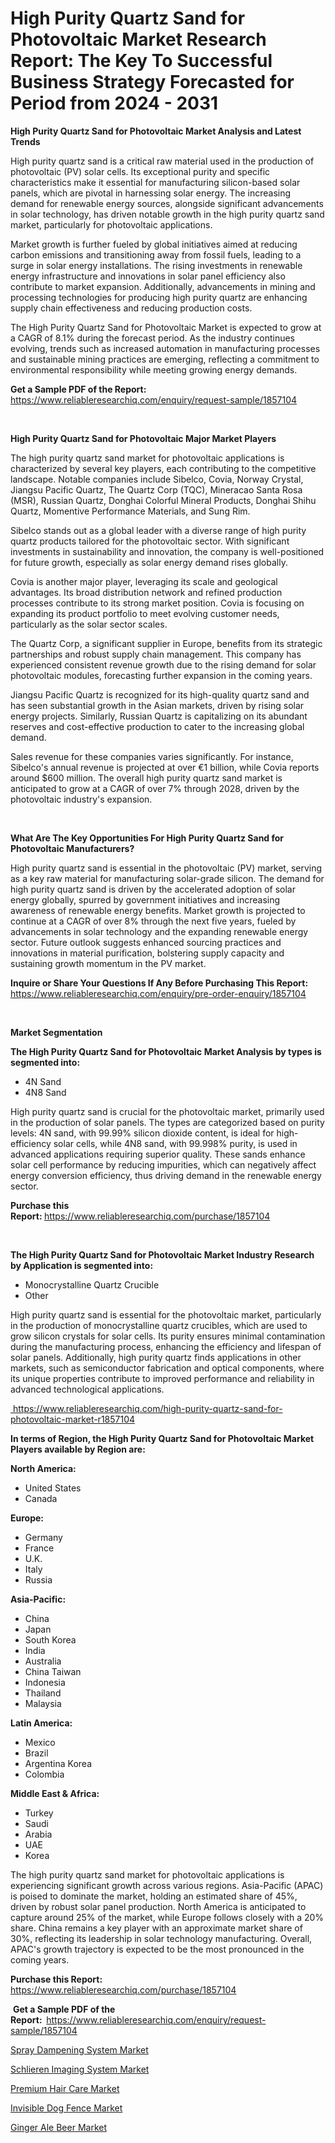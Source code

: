 <p><h1>High Purity Quartz Sand for Photovoltaic Market Research Report: The Key To Successful Business Strategy Forecasted for Period from 2024 - 2031</h1></p><p><strong>High Purity Quartz Sand for Photovoltaic Market Analysis and Latest Trends</strong></p>
<p><p>High purity quartz sand is a critical raw material used in the production of photovoltaic (PV) solar cells. Its exceptional purity and specific characteristics make it essential for manufacturing silicon-based solar panels, which are pivotal in harnessing solar energy. The increasing demand for renewable energy sources, alongside significant advancements in solar technology, has driven notable growth in the high purity quartz sand market, particularly for photovoltaic applications.</p><p>Market growth is further fueled by global initiatives aimed at reducing carbon emissions and transitioning away from fossil fuels, leading to a surge in solar energy installations. The rising investments in renewable energy infrastructure and innovations in solar panel efficiency also contribute to market expansion. Additionally, advancements in mining and processing technologies for producing high purity quartz are enhancing supply chain effectiveness and reducing production costs.</p><p>The High Purity Quartz Sand for Photovoltaic Market is expected to grow at a CAGR of 8.1% during the forecast period. As the industry continues evolving, trends such as increased automation in manufacturing processes and sustainable mining practices are emerging, reflecting a commitment to environmental responsibility while meeting growing energy demands.</p></p>
<p><strong>Get a Sample PDF of the Report:&nbsp;</strong> <a href="https://www.reliableresearchiq.com/enquiry/request-sample/1857104?utm_campaign=1780&utm_medium=2&utm_source=Github&utm_content=ia&utm_term=20102024&utm_id=high-purity-quartz-sand-for-photovoltaic">https://www.reliableresearchiq.com/enquiry/request-sample/1857104</a></p>
<p>&nbsp;</p>
<p><strong>High Purity Quartz Sand for Photovoltaic Major Market Players</strong></p>
<p><p>The high purity quartz sand market for photovoltaic applications is characterized by several key players, each contributing to the competitive landscape. Notable companies include Sibelco, Covia, Norway Crystal, Jiangsu Pacific Quartz, The Quartz Corp (TQC), Mineracao Santa Rosa (MSR), Russian Quartz, Donghai Colorful Mineral Products, Donghai Shihu Quartz, Momentive Performance Materials, and Sung Rim.</p><p>Sibelco stands out as a global leader with a diverse range of high purity quartz products tailored for the photovoltaic sector. With significant investments in sustainability and innovation, the company is well-positioned for future growth, especially as solar energy demand rises globally.</p><p>Covia is another major player, leveraging its scale and geological advantages. Its broad distribution network and refined production processes contribute to its strong market position. Covia is focusing on expanding its product portfolio to meet evolving customer needs, particularly as the solar sector scales.</p><p>The Quartz Corp, a significant supplier in Europe, benefits from its strategic partnerships and robust supply chain management. This company has experienced consistent revenue growth due to the rising demand for solar photovoltaic modules, forecasting further expansion in the coming years.</p><p>Jiangsu Pacific Quartz is recognized for its high-quality quartz sand and has seen substantial growth in the Asian markets, driven by rising solar energy projects. Similarly, Russian Quartz is capitalizing on its abundant reserves and cost-effective production to cater to the increasing global demand.</p><p>Sales revenue for these companies varies significantly. For instance, Sibelco's annual revenue is projected at over €1 billion, while Covia reports around $600 million. The overall high purity quartz sand market is anticipated to grow at a CAGR of over 7% through 2028, driven by the photovoltaic industry's expansion.</p></p>
<p>&nbsp;</p>
<p><strong>What Are The Key Opportunities For High Purity Quartz Sand for Photovoltaic Manufacturers?</strong></p>
<p><p>High purity quartz sand is essential in the photovoltaic (PV) market, serving as a key raw material for manufacturing solar-grade silicon. The demand for high purity quartz sand is driven by the accelerated adoption of solar energy globally, spurred by government initiatives and increasing awareness of renewable energy benefits. Market growth is projected to continue at a CAGR of over 8% through the next five years, fueled by advancements in solar technology and the expanding renewable energy sector. Future outlook suggests enhanced sourcing practices and innovations in material purification, bolstering supply capacity and sustaining growth momentum in the PV market.</p></p>
<p><strong>Inquire or Share Your Questions If Any Before Purchasing This Report:</strong> <a href="https://www.reliableresearchiq.com/enquiry/pre-order-enquiry/1857104?utm_campaign=1780&utm_medium=2&utm_source=Github&utm_content=ia&utm_term=20102024&utm_id=high-purity-quartz-sand-for-photovoltaic">https://www.reliableresearchiq.com/enquiry/pre-order-enquiry/1857104</a></p>
<p>&nbsp;</p>
<p><strong>Market Segmentation</strong></p>
<p><strong>The High Purity Quartz Sand for Photovoltaic Market Analysis by types is segmented into:</strong></p>
<p><ul><li>4N Sand</li><li>4N8 Sand</li></ul></p>
<p><p>High purity quartz sand is crucial for the photovoltaic market, primarily used in the production of solar panels. The types are categorized based on purity levels: 4N sand, with 99.99% silicon dioxide content, is ideal for high-efficiency solar cells, while 4N8 sand, with 99.998% purity, is used in advanced applications requiring superior quality. These sands enhance solar cell performance by reducing impurities, which can negatively affect energy conversion efficiency, thus driving demand in the renewable energy sector.</p></p>
<p><strong>Purchase this Report:&nbsp;</strong><a href="https://www.reliableresearchiq.com/purchase/1857104?utm_campaign=1780&utm_medium=2&utm_source=Github&utm_content=ia&utm_term=20102024&utm_id=high-purity-quartz-sand-for-photovoltaic">https://www.reliableresearchiq.com/purchase/1857104</a></p>
<p>&nbsp;</p>
<p><strong>The High Purity Quartz Sand for Photovoltaic Market Industry Research by Application is segmented into:</strong></p>
<p><ul><li>Monocrystalline Quartz Crucible</li><li>Other</li></ul></p>
<p><p>High purity quartz sand is essential for the photovoltaic market, particularly in the production of monocrystalline quartz crucibles, which are used to grow silicon crystals for solar cells. Its purity ensures minimal contamination during the manufacturing process, enhancing the efficiency and lifespan of solar panels. Additionally, high purity quartz finds applications in other markets, such as semiconductor fabrication and optical components, where its unique properties contribute to improved performance and reliability in advanced technological applications.</p></p>
<p><a href="https://www.reliableresearchiq.com/high-purity-quartz-sand-for-photovoltaic-market-r1857104?utm_campaign=1780&utm_medium=2&utm_source=Github&utm_content=ia&utm_term=20102024&utm_id=high-purity-quartz-sand-for-photovoltaic">&nbsp;https://www.reliableresearchiq.com/high-purity-quartz-sand-for-photovoltaic-market-r1857104</a></p>
<p><strong>In terms of Region, the High Purity Quartz Sand for Photovoltaic Market Players available by Region are:</strong></p>
<p>
    <p> <strong> North America: </strong>
        <ul>
            <li>United States</li>
            <li>Canada</li>
        </ul>
        </p> 
    <p> <strong> Europe: </strong>
        <ul>
            <li>Germany</li>
            <li>France</li>
            <li>U.K.</li>
            <li>Italy</li>
            <li>Russia</li>
        </ul>
        </p> 
    <p> <strong> Asia-Pacific: </strong>
        <ul>
            <li>China</li>
            <li>Japan</li>
            <li>South Korea</li>
            <li>India</li>
            <li>Australia</li>
            <li>China Taiwan</li>
            <li>Indonesia</li>
            <li>Thailand</li>
            <li>Malaysia</li>
        </ul>
        </p> 
    <p> <strong> Latin America: </strong>
        <ul>
            <li>Mexico</li>
            <li>Brazil</li>
            <li>Argentina Korea</li>
            <li>Colombia</li>
        </ul>
        </p> 
    <p> <strong> Middle East & Africa: </strong>
        <ul>
            <li>Turkey</li>
            <li>Saudi</li>
            <li>Arabia</li>
            <li>UAE</li>
            <li>Korea</li>
        </ul>
    </p>
    </p>
<p><p>The high purity quartz sand market for photovoltaic applications is experiencing significant growth across various regions. Asia-Pacific (APAC) is poised to dominate the market, holding an estimated share of 45%, driven by robust solar panel production. North America is anticipated to capture around 25% of the market, while Europe follows closely with a 20% share. China remains a key player with an approximate market share of 30%, reflecting its leadership in solar technology manufacturing. Overall, APAC's growth trajectory is expected to be the most pronounced in the coming years.</p></p>
<p><strong>Purchase this Report: </strong><a href="https://www.reliableresearchiq.com/purchase/1857104?utm_campaign=1780&utm_medium=2&utm_source=Github&utm_content=ia&utm_term=20102024&utm_id=high-purity-quartz-sand-for-photovoltaic">https://www.reliableresearchiq.com/purchase/1857104</a></p>
<p>&nbsp;<strong>Get a Sample PDF of the Report:&nbsp;&nbsp;</strong><a href="https://www.reliableresearchiq.com/enquiry/request-sample/1857104?utm_campaign=1780&utm_medium=2&utm_source=Github&utm_content=ia&utm_term=20102024&utm_id=high-purity-quartz-sand-for-photovoltaic">https://www.reliableresearchiq.com/enquiry/request-sample/1857104</a></p>
<p><strong></strong></p>
<p><p><a href="https://www.linkedin.com/pulse/emerging-trends-spray-dampening-system-market-global-outlook-future-x7ekf?utm_campaign=1780&utm_medium=2&utm_source=Github&utm_content=ia&utm_term=20102024&utm_id=high-purity-quartz-sand-for-photovoltaic">Spray Dampening System Market</a></p><p><a href="https://www.linkedin.com/pulse/comprehensive-schlieren-imaging-system-market-report-segmentation-4r5tf?utm_campaign=1780&utm_medium=2&utm_source=Github&utm_content=ia&utm_term=20102024&utm_id=high-purity-quartz-sand-for-photovoltaic">Schlieren Imaging System Market</a></p><p><a href="https://www.linkedin.com/pulse/in-depth-analysis-global-premium-hair-care-market-scope-its-rapid-psduf?utm_campaign=1780&utm_medium=2&utm_source=Github&utm_content=ia&utm_term=20102024&utm_id=high-purity-quartz-sand-for-photovoltaic">Premium Hair Care Market</a></p><p><a href="https://www.linkedin.com/pulse/strategic-forecast-invisible-dog-fence-market-growth-trends-size-axecf?utm_campaign=1780&utm_medium=2&utm_source=Github&utm_content=ia&utm_term=20102024&utm_id=high-purity-quartz-sand-for-photovoltaic">Invisible Dog Fence Market</a></p><p><a href="https://www.linkedin.com/pulse/emerging-trends-ginger-ale-beer-market-global-outlook-future-ljiqf?utm_campaign=1780&utm_medium=2&utm_source=Github&utm_content=ia&utm_term=20102024&utm_id=high-purity-quartz-sand-for-photovoltaic">Ginger Ale Beer Market</a></p></p>